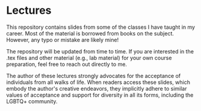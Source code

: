# Lectures
This repository contains slides from some of the classes I have taught in my career. Most of the material is borrowed from books on the subject. However, any typo or mistake are likely mine! 

The repository will be updated from time to time.  If you are interested in the .tex files and other material (e.g., lab material) for your own course preparation, feel free to reach out directly to me.

The author of these lectures strongly advocates for the acceptance of individuals from all walks of life. When readers access these slides, which embody the author's creative endeavors, they implicitly adhere to similar values of acceptance and support for diversity in all its forms, including the LGBTQ+ community. 
